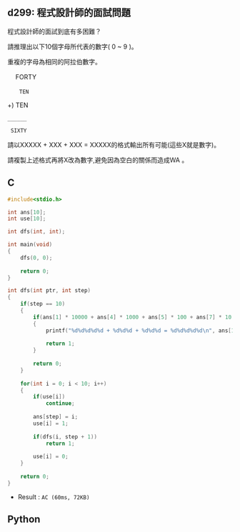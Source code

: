 ## d299: 程式設計師的面試問題
程式設計師的面試到底有多困難？

請推理出以下10個字母所代表的數字( 0 ~ 9 )。

重複的字母為相同的阿拉伯數字。

　  FORTY

      　TEN

   +)  TEN

    ______

     SIXTY

請以XXXXX + XXX + XXX = XXXXX的格式輸出所有可能(這些X就是數字)。

請複製上述格式再將X改為數字,避免因為空白的關係而造成WA 。


## C
```C
#include<stdio.h>

int ans[10];
int use[10];

int dfs(int, int);

int main(void)
{
	dfs(0, 0);
	
	return 0;
}

int dfs(int ptr, int step)
{
	if(step == 10)
	{
		if(ans[1] * 10000 + ans[4] * 1000 + ans[5] * 100 + ans[7] * 10 + ans[9] + 2 * (ans[7] * 100 + ans[0] * 10 + ans[3]) == ans[6] * 10000 + ans[2] * 1000 + ans[8] * 100 + ans[7] * 10 + ans[9])
		{
			printf("%d%d%d%d%d + %d%d%d + %d%d%d = %d%d%d%d%d\n", ans[1], ans[4], ans[5], ans[7], ans[9], ans[7], ans[0], ans[3], ans[7], ans[0], ans[3], ans[6], ans[2], ans[8], ans[7], ans[9]);
			
			return 1;
		}
		
		return 0;
	}
	
	for(int i = 0; i < 10; i++)
	{
		if(use[i])
			continue;
		
		ans[step] = i;
		use[i] = 1;
		
		if(dfs(i, step + 1))
			return 1;
		
		use[i] = 0;
	}
	
	return 0;
}
```
 * Result : `AC (60ms, 72KB)`

## Python
